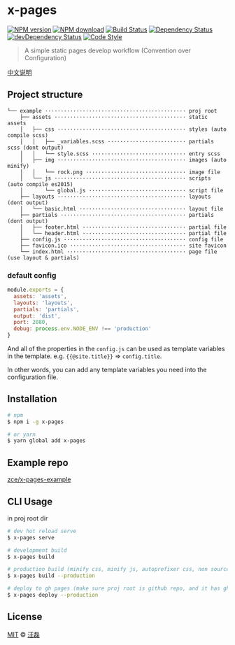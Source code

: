 # x-pages

[![NPM version][npm-image]][npm-url]
[![NPM download][download-image]][download-url]
[![Build Status][travis-image]][travis-url]
[![Dependency Status][dependency-image]][dependency-url]
[![devDependency Status][devdependency-image]][devdependency-url]
[![Code Style][style-image]][style-url]

[npm-image]: https://badge.fury.io/js/x-pages.svg
[npm-url]: https://npmjs.org/package/x-pages
[download-image]: https://img.shields.io/npm/dm/x-pages.svg
[download-url]: https://npmjs.org/package/x-pages
[travis-image]: https://travis-ci.org/zce/x-pages.svg?branch=master
[travis-url]: https://travis-ci.org/zce/x-pages
[dependency-image]: https://david-dm.org/zce/x-pages/status.svg
[dependency-url]: https://david-dm.org/zce/x-pages
[devdependency-image]: https://david-dm.org/zce/x-pages/dev-status.svg
[devdependency-url]: https://david-dm.org/zce/x-pages?type=dev
[style-image]: https://img.shields.io/badge/code%20style-standard-brightgreen.svg
[style-url]: http://standardjs.com/

> A simple static pages develop workflow (Convention over Configuration)

[中文说明](README.zh-cn.md)

## Project structure

```
└── example ············································· proj root
    ├── assets ·········································· static assets
    │   ├── css ········································· styles (auto compile scss)
    │   │   ├── _variables.scss ························· partials scss (dont output)
    │   │   └── style.scss ······························ entry scss
    │   ├── img ········································· images (auto minify)
    │   │   └── rock.png ································ image file
    │   └── js ·········································· scripts (auto compile es2015)
    │       └── global.js ······························· script file
    ├── layouts ········································· layouts (dont output)
    │   └── basic.html ·································· layout file
    ├── partials ········································ partials (dont output)
    │   ├── footer.html ································· partial file
    │   └── header.html ································· partial file
    ├── config.js ······································· config file
    ├── favicon.ico ····································· site favicon
    └── index.html ······································ page file (use layout & partials)
```

### default config

```js
module.exports = {
  assets: 'assets',
  layouts: 'layouts',
  partials: 'partials',
  output: 'dist',
  port: 2080,
  debug: process.env.NODE_ENV !== 'production'
}
```

And all of the properties in the `config.js` can be used as template variables in the template. e.g. `{{@site.title}}` => `config.title`.

In other words, you can add any template variables you need into the configuration file.

## Installation

```sh
# npm
$ npm i -g x-pages

# or yarn
$ yarn global add x-pages
```

## Example repo

[zce/x-pages-example](https://github.com/zce/x-pages-example)

## CLI Usage

in proj root dir

```sh
# dev hot reload serve
$ x-pages serve

# development build
$ x-pages build

# production build (minify css, minify js, autoprefixer css, non sourcemaps)
$ x-pages build --production

# deploy to gh pages (make sure proj root is github repo, and it has gh-pages branch)
$ x-pages deploy --production
```

## License

[MIT](LICENSE) &copy; [汪磊](https://zce.me)
